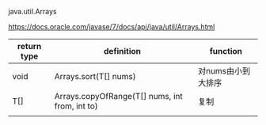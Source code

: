 java.util.Arrays

https://docs.oracle.com/javase/7/docs/api/java/util/Arrays.html

| return type | definition                                     | function           |
| ----------- | ---------------------------------------------- | ------------------ |
| void        | Arrays.sort(T[] nums)                          | 对nums由小到大排序 |
| T[]         | Arrays.copyOfRange(T[] nums, int from, int to) | 复制               |
|             |                                                |                    |

